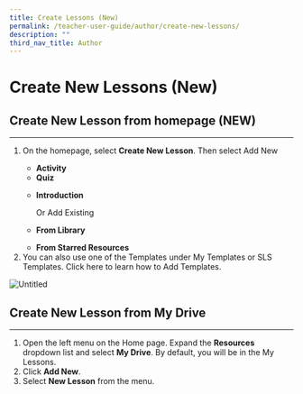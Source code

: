 ```yaml
---
title: Create Lessons (New)
permalink: /teacher-user-guide/author/create-new-lessons/
description: ""
third_nav_title: Author
---
```

<h1 id="create-new-lessons-new-">Create New Lessons (New)</h1>
<h2 id="-create-new-lesson-from-homepage-new-"><strong>Create New Lesson from homepage (NEW)</strong></h2>
<hr>
<ol>
<li><p>On the homepage, select <strong>Create New Lesson</strong>. Then select Add New</p>
<ul>
<li><strong>Activity</strong></li>
<li><strong>Quiz</strong></li>
<li><p><strong>Introduction</strong></p>
<p>Or Add Existing</p>
</li>
<li><p><strong>From Library</strong></p>
</li>
<li><strong>From Starred Resources</strong></li>
</ul>
</li>
<li>You can also use one of the Templates under My Templates or SLS Templates. Click here to learn how to Add Templates.</li>
</ol>
<p><img alt="Untitled" src="https://s3-us-west-2.amazonaws.com/secure.notion-static.com/343a45e7-59de-4c87-927b-1ae3f0e038a9/Untitled.png"></p>
<h2 id="-create-new-lesson-from-my-drive-"><strong>Create New Lesson from My Drive</strong></h2>
<hr>
<ol>
<li>Open the left menu on the Home page. Expand the <strong>Resources</strong> dropdown list and select <strong>My Drive</strong>. By default, you will be in the My Lessons.</li>
<li>Click <strong>Add New</strong>.</li>
<li>Select <strong>New Lesson</strong> from the menu.</li>
</ol>
